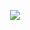 <div align="center">
  
![](https://github-readme-streak-stats.herokuapp.com/?user=Lim018&theme=dark&hide_border=false)

</div>
